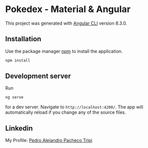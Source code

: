 # Pokedex - Material & Angular

This project was generated with [Angular CLI](https://github.com/angular/angular-cli) version 8.3.0.

## Installation

Use the package manager [npm](https://www.npmjs.com/get-npm) to install the application.

```bash
npm install
```

## Development server

Run 

```bash
ng serve
``` 

for a dev server. Navigate to `http://localhost:4200/`. The app will automatically reload if you change any of the source files.

## Linkedin

My Profile: [Pedro Alejandro Pacheco Tripi](https://www.linkedin.com/in/pedroapacheco)


